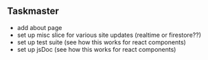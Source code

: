 ## Taskmaster

* add about page
* set up misc slice for various site updates (realtime or firestore??)
* set up test suite (see how this works for react components)
* set up jsDoc (see how this works for react components)
